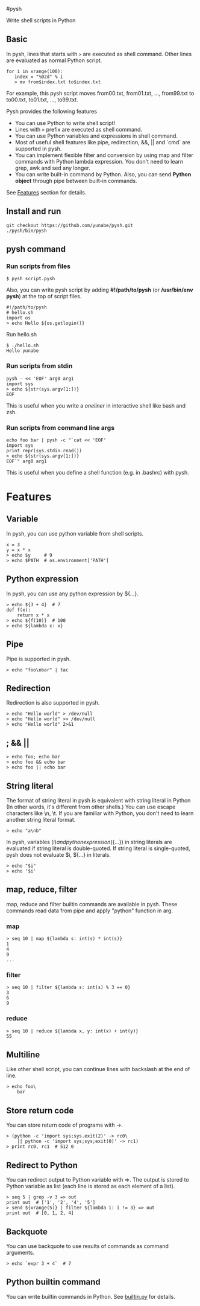 #pysh

Write shell scripts in Python

## Basic
In pysh, lines that starts with `>` are executed as shell command.
Other lines are evaluated as normal Python script.

    for i in xrange(100):
       index = "%02d" % i
       > mv from$index.txt to$index.txt

For example, this pysh script moves from00.txt, from01.txt, …, from99.txt to
to00.txt, to01.txt, …, to99.txt.

Pysh provides the following features

* You can use Python to write shell script!
* Lines with `>` prefix are executed as shell command.
* You can use Python variables and expressions in shell command.
* Most of useful shell features like pipe, redirection,
  &&, || and \`cmd\` are supported in pysh.
* You can implement flexible filter and conversion by using
  map and filter commands with Python lambda expression.
  You don't need to learn grep, awk and sed any longer.
* You can write built-in command by Python.
  Also, you can send **Python object** through pipe between built-in commands.

See [Features](#features) section for details.
    
## Install and run

    git checkout https://github.com/yunabe/pysh.git
    ./pysh/bin/pysh

## pysh command
### Run scripts from files

    $ pysh script.pysh

Also, you can write pysh script by adding **#!/path/to/pysh**
(or **/usr/bin/env pysh**) at the top of script files.

    #!/path/to/pysh
    # hello.sh
    import os
    > echo Hello ${os.getlogin()}

Run hello.sh

    $ ./hello.sh
    Hello yunabe

### Run scripts from stdin

    pysh - << 'EOF' arg0 arg1
    import sys
    > echo ${str(sys.argv[1:])}
    EOF

This is useful when you write a *oneliner* in interactive shell like bash and zsh.

### Run scripts from command line args

    echo foo bar | pysh -c "`cat << 'EOF'
    import sys
    print repr(sys.stdin.read())
    > echo ${str(sys.argv[1:])}
    EOF`" arg0 arg1
    
This is useful when you define a shell function (e.g. in .bashrc) with pysh.

# <a name="features">Features</a>
## Variable
In pysh, you can use python variable from shell scripts.

    x = 3
    y = x * x
    > echo $y     # 9
    > echo $PATH  # os.environment['PATH']

## Python expression
In pysh, you can use any python expression by ${…}.

    > echo ${3 + 4}  # 7
    def f(x):
        return x * x
    > echo ${f(10)}  # 100
    > echo ${lambda x: x}

## Pipe
Pipe is supported in pysh.

    > echo "foo\nbar" | tac

## Redirection
Redirection is also supported in pysh.

    > echo "Hello world" > /dev/null
    > echo "Hello world" >> /dev/null
    > echo "Hello world" 2>&1

## ; && ||

    > echo foo; echo bar
    > echo foo && echo bar
    > echo foo || echo bar

## String literal
The format of string literal in pysh is equivalent with
string literal in Python
(In other words, it's different from other shells.)
You can use escape characters like \n, \t.
If you are familiar with Python, you don't need to learn another
string literal format.

    > echo "a\nb"

In pysh, variables ($i) and python expression (${…}) in string literals
are evaluated if string literal is double-quoted.
If string literal is single-quoted, pysh does not evaluate $i, ${…} in literals.
    
    > echo "$i"
    > echo '$i'

## map, reduce, filter
map, reduce and filter builtin commands are available in pysh.
These commands read data from pipe and apply "python" function in arg.

### map

    > seq 10 | map ${lambda s: int(s) * int(s)}
    1
    4
    9
    ...

### filter

    > seq 10 | filter ${lambda s: int(s) % 3 == 0}
    3
    6
    9

### reduce

    > seq 10 | reduce ${lambda x, y: int(x) + int(y)}
    55

## Multiline
Like other shell script, you can continue lines
with backslash at the end of line.

    > echo foo\
        bar

## Store return code
You can store return code of programs with ->.

    > (python -c 'import sys;sys.exit(2)' -> rc0\
        || python -c 'import sys;sys;exit(0)' -> rc1)
    > print rc0, rc1  # 512 0

## Redirect to Python
You can redirect output to Python variable with =>.
The output is stored to Python variable as list
(each line is stored as each element of a list).

    > seq 5 | grep -v 3 => out
    print out  # ['1', '2', '4', '5']
    > send ${xrange(5)} | filter ${lambda i: i != 3} => out
    print out  # [0, 1, 2, 4]
    
## Backquote
You can use backquote to use results of commands as command arguments.

    > echo `expr 3 + 4`  # 7
    
## Python builtin command
You can write builtin commands in Python.
See [builtin.py](https://github.com/yunabe/pysh/blob/master/pysh/shell/builtin.py)
for details.
